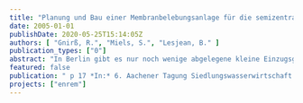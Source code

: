 ```yaml
---
title: "Planung und Bau einer Membranbelebungsanlage für die semizentrale Erschließung eines Siedlungsgebietes in einem empfindlichen Gebiet"
date: 2005-01-01
publishDate: 2020-05-25T15:14:05Z
authors: [ "Gnirß, R.", "Miels, S.", "Lesjean, B." ]
publication_types: ["0"]
abstract: "In Berlin gibt es nur noch wenige abgelegene kleine Einzugsgebiete (<1%), die nicht an das zentrale Abwassersystem angeschlossen sind. Aber in den neuen EU-Ländern ist der Anteil an der Bevölkerung, die nicht an eine zentrale Abwasserreinigung angeschlossen sind, noch deutlich höher. Besonders in dünn besiedelten Gebieten gibt es immer noch sehr viele Abwassersammelgruben (abflusslos oder mit Versickerung). Für empfindliche Einzugsgebiete (Badeseen, Wassersport, Fremdenverkehr) könnte für die Einleitung von gereinigtem Abwasser eine über die Mindestanforderung in der Abwasserverordnung hinausgehende weitergehende Nährstoffentfernung von der zuständigen Behörde gefordert werden. Das Membranbelebungsverfahren (MBR) könnte eine technische und auch wirtschaftliche Lösung bieten, um eine semi-zentrale Erschließung in Gebieten mit einem sensitiven Vorfluter (Gewässer) zu realisieren. Mittels eines  Membranprozesses kann die vollständige Desinfektion und weitgehende biologische Phosphorentfernung bis auf 0.1mgP/L oder niedriger ohne Fällmittel erreicht werden (Gnirss et al., 2003a, Gnirss et al., 2003b). Damit kann der Standard der EU-Richtlinie für Badegewässer direkt im Ablauf der kleinen Kläranlage erreicht werden und die Eutrophierung im Oberflächenge-wässer reduziert werden. Die Umsetzung von MBR-Anlagen in kleinen oder mittleren Einzugsgebieten ist mittels schlüsselfertiger Containereinheiten möglich, wodurch die Investitionskosten gesenkt und die üblichen Unannehmlichkeiten von Kläranlagen wie Geruchs- und Lärmemissionen vermieden werden können. Dieser Artikel stellt die Vorteile und die Kosten der MBRTechnologie für die dezentrale Erschließung eines Siedlungsgebietes im Norden von Berlin vor und vergleicht sie mit dem konventionellen Verfahren. Dabei werden die technischen Grundlagen der Demonstrationsanlage ausführlich erläutert, und die wichtigsten Designkriterien für die MBR-Anlage und das Druckentwässerungsnetz vorgestellt."
featured: false
publication: " p 17 *In:* 6. Aachener Tagung Siedlungswasserwirtschaft und Verfahrenstechnik. Aachen, Germany. 25.-26.10.2005"
projects: ["enrem"]
---
```


